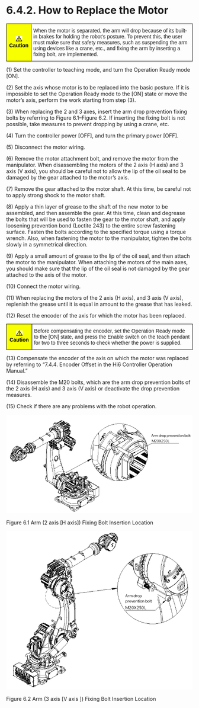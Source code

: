 ﻿# 6.4.2. How to Replace the Motor

<style type="text/css">
.tg  {border-collapse:collapse;border-spacing:0;}
.tg td{border-color:black;border-style:solid;border-width:1px;font-family:Arial, sans-serif;font-size:14px;
  overflow:hidden;padding:10px 5px;word-break:normal;}
.tg th{border-color:black;border-style:solid;border-width:1px;font-family:Arial, sans-serif;font-size:14px;
  font-weight:normal;overflow:hidden;padding:10px 5px;word-break:normal;}
.tg .tg-cly1{text-align:left;vertical-align:middle}
.tg .tg-b001{background-color:#f8ff00;color:#000000;font-weight:bold;text-align:center;vertical-align:middle}
</style>
<table class="tg">
<thead>
  <tr>
    <td class="tg-b001"><img src="../../_assets/작은주의표시.png"> Caution</td>
    <td class="tg-cly1">When the motor is separated, the arm will drop because of its built-in brakes for holding the robot’s posture. To prevent this, the user must make sure that safety measures, such as suspending the arm using devices like a crane, etc., and fixing the arm by inserting a fixing bolt, are implemented.</td>
  </tr>
</thead>
</table>


(1)	Set the controller to teaching mode, and turn the Operation Ready mode [ON]. 

(2)	Set the axis whose motor is to be replaced into the basic posture. If it is impossible to set the Operation Ready mode to the [ON] state or move the motor’s axis, perform the work starting from step (3).

(3)	When replacing the 2 and 3 axes, insert the arm drop prevention fixing bolts by referring to Figure 6.1–Figure 6.2. If inserting the fixing bolt is not possible, take measures to prevent dropping by using a crane, etc.

(4)	Turn the controller power [OFF], and turn the primary power [OFF].

(5)	Disconnect the motor wiring.

(6)	Remove the motor attachment bolt, and remove the motor from the manipulator.
When disassembling the motors of the 2 axis (H axis) and 3 axis (V axis), you should be careful not to allow the lip of the oil seal to be damaged by the gear attached to the motor’s axis.

(7)	Remove the gear attached to the motor shaft. 
At this time, be careful not to apply strong shock to the motor shaft.

(8)	Apply a thin layer of grease to the shaft of the new motor to be assembled, and then assemble the gear.
At this time, clean and degrease the bolts that will be used to fasten the gear to the motor shaft, and apply loosening prevention bond (Loctite 243) to the entire screw fastening surface. Fasten the bolts according to the specified torque using a torque wrench. Also, when fastening the motor to the manipulator, tighten the bolts slowly in a symmetrical direction.

(9)	Apply a small amount of grease to the lip of the oil seal, and then attach the motor to the manipulator. When attaching the motors of the main axes, you should make sure that the lip of the oil seal is not damaged by the gear attached to the axis of the motor.

(10)	Connect the motor wiring.

(11)	When replacing the motors of the 2 axis (H axis), and 3 axis (V axis), replenish the grease until it is equal in amount to the grease that has leaked.

(12)	Reset the encoder of the axis for which the motor has been replaced.

<style type="text/css">
.tg  {border-collapse:collapse;border-spacing:0;}
.tg td{border-color:black;border-style:solid;border-width:1px;font-family:Arial, sans-serif;font-size:14px;
  overflow:hidden;padding:10px 5px;word-break:normal;}
.tg th{border-color:black;border-style:solid;border-width:1px;font-family:Arial, sans-serif;font-size:14px;
  font-weight:normal;overflow:hidden;padding:10px 5px;word-break:normal;}
.tg .tg-cly1{text-align:left;vertical-align:middle}
.tg .tg-b001{background-color:#f8ff00;color:#000000;font-weight:bold;text-align:center;vertical-align:middle}
</style>
<table class="tg">
<thead>
  <tr>
    <td class="tg-b001"><img src="../../_assets/작은주의표시.png"> Caution</td>
    <td class="tg-cly1">Before compensating the encoder, set the Operation Ready mode to the [ON] state, and press the Enable switch on the teach pendant for two to three seconds to check whether the power is supplied.</td>
  </tr>
</thead>
</table>

(13)	Compensate the encoder of the axis on which the motor was replaced by referring to “7.4.4. Encoder Offset in the Hi6 Controller Operation Manual.”

(14)	Disassemble the M20 bolts, which are the arm drop prevention bolts of the 2 axis (H axis) and 3 axis (V axis) or deactivate the drop prevention measures.

(15)	Check if there are any problems with the robot operation.




![](../../_assets/그림_6.1_arm축_고정용_볼트_삽입_위치.png)

Figure 6.1 Arm (2 axis [H axis]) Fixing Bolt Insertion Location


![](../../_assets/그림_6.2_arm축_고정용_볼트_삽입_위치.png)

Figure 6.2 Arm (3 axis [V axis ]) Fixing Bolt Insertion Location
